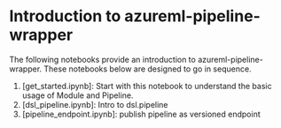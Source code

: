 # Introduction to azureml-pipeline-wrapper

The following notebooks provide an introduction to azureml-pipeline-wrapper.
These notebooks below are designed to go in sequence.

1. [get_started.ipynb]: Start with this notebook to understand the basic usage of Module and Pipeline.
2. [dsl_pipeline.ipynb]: Intro to dsl.pipeline
4. [pipeline_endpoint.ipynb]: publish pipeline as versioned endpoint
